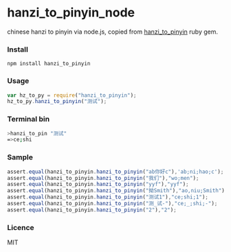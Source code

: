 hanzi_to_pinyin_node
====================

chinese hanzi to pinyin via node.js, copied from [hanzi_to_pinyin](http://rubygems.org/gems/hanzi_to_pinyin) ruby gem.

### Install

`npm install hanzi_to_pinyin`

### Usage

```javascript
var hz_to_py = require("hanzi_to_pinyin");
hz_to_py.hanzi_to_pinyin("测试");
```

### Terminal bin

```bash
>hanzi_to_pin "测试"
=>ce;shi
```

### Sample

```javascript
assert.equal(hanzi_to_pinyin.hanzi_to_pinyin("ab你好c"),'ab;ni;hao;c');
assert.equal(hanzi_to_pinyin.hanzi_to_pinyin("我们"),"wo;men");
assert.equal(hanzi_to_pinyin.hanzi_to_pinyin("yyf"),"yyf");
assert.equal(hanzi_to_pinyin.hanzi_to_pinyin("拗Smith"),"ao,niu;Smith");
assert.equal(hanzi_to_pinyin.hanzi_to_pinyin("测试1"),"ce;shi;1");
assert.equal(hanzi_to_pinyin.hanzi_to_pinyin("测_试-"),"ce;_;shi;-");
assert.equal(hanzi_to_pinyin.hanzi_to_pinyin("2"),"2");
```

### Licence

MIT
